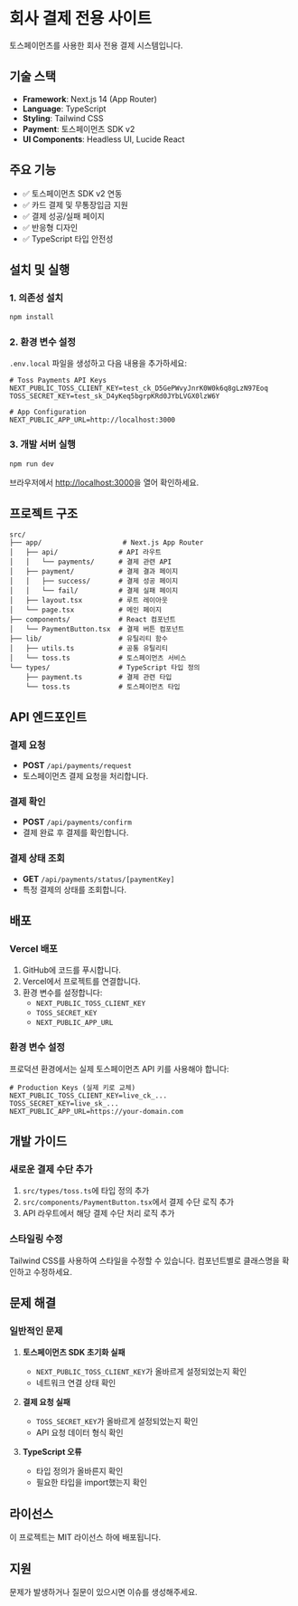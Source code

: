 # 회사 결제 전용 사이트

토스페이먼츠를 사용한 회사 전용 결제 시스템입니다.

## 기술 스택

- **Framework**: Next.js 14 (App Router)
- **Language**: TypeScript
- **Styling**: Tailwind CSS
- **Payment**: 토스페이먼츠 SDK v2
- **UI Components**: Headless UI, Lucide React

## 주요 기능

- ✅ 토스페이먼츠 SDK v2 연동
- ✅ 카드 결제 및 무통장입금 지원
- ✅ 결제 성공/실패 페이지
- ✅ 반응형 디자인
- ✅ TypeScript 타입 안전성

## 설치 및 실행

### 1. 의존성 설치

```bash
npm install
```

### 2. 환경 변수 설정

`.env.local` 파일을 생성하고 다음 내용을 추가하세요:

```env
# Toss Payments API Keys
NEXT_PUBLIC_TOSS_CLIENT_KEY=test_ck_D5GePWvyJnrK0W0k6q8gLzN97Eoq
TOSS_SECRET_KEY=test_sk_D4yKeq5bgrpKRd0JYbLVGX0lzW6Y

# App Configuration
NEXT_PUBLIC_APP_URL=http://localhost:3000
```

### 3. 개발 서버 실행

```bash
npm run dev
```

브라우저에서 [http://localhost:3000](http://localhost:3000)을 열어 확인하세요.

## 프로젝트 구조

```
src/
├── app/                    # Next.js App Router
│   ├── api/               # API 라우트
│   │   └── payments/      # 결제 관련 API
│   ├── payment/           # 결제 결과 페이지
│   │   ├── success/       # 결제 성공 페이지
│   │   └── fail/          # 결제 실패 페이지
│   ├── layout.tsx         # 루트 레이아웃
│   └── page.tsx           # 메인 페이지
├── components/            # React 컴포넌트
│   └── PaymentButton.tsx  # 결제 버튼 컴포넌트
├── lib/                   # 유틸리티 함수
│   ├── utils.ts           # 공통 유틸리티
│   └── toss.ts            # 토스페이먼츠 서비스
└── types/                 # TypeScript 타입 정의
    ├── payment.ts         # 결제 관련 타입
    └── toss.ts            # 토스페이먼츠 타입
```

## API 엔드포인트

### 결제 요청

- **POST** `/api/payments/request`
- 토스페이먼츠 결제 요청을 처리합니다.

### 결제 확인

- **POST** `/api/payments/confirm`
- 결제 완료 후 결제를 확인합니다.

### 결제 상태 조회

- **GET** `/api/payments/status/[paymentKey]`
- 특정 결제의 상태를 조회합니다.

## 배포

### Vercel 배포

1. GitHub에 코드를 푸시합니다.
2. Vercel에서 프로젝트를 연결합니다.
3. 환경 변수를 설정합니다:
   - `NEXT_PUBLIC_TOSS_CLIENT_KEY`
   - `TOSS_SECRET_KEY`
   - `NEXT_PUBLIC_APP_URL`

### 환경 변수 설정

프로덕션 환경에서는 실제 토스페이먼츠 API 키를 사용해야 합니다:

```env
# Production Keys (실제 키로 교체)
NEXT_PUBLIC_TOSS_CLIENT_KEY=live_ck_...
TOSS_SECRET_KEY=live_sk_...
NEXT_PUBLIC_APP_URL=https://your-domain.com
```

## 개발 가이드

### 새로운 결제 수단 추가

1. `src/types/toss.ts`에 타입 정의 추가
2. `src/components/PaymentButton.tsx`에서 결제 수단 로직 추가
3. API 라우트에서 해당 결제 수단 처리 로직 추가

### 스타일링 수정

Tailwind CSS를 사용하여 스타일을 수정할 수 있습니다. 컴포넌트별로 클래스명을 확인하고 수정하세요.

## 문제 해결

### 일반적인 문제

1. **토스페이먼츠 SDK 초기화 실패**

   - `NEXT_PUBLIC_TOSS_CLIENT_KEY`가 올바르게 설정되었는지 확인
   - 네트워크 연결 상태 확인

2. **결제 요청 실패**

   - `TOSS_SECRET_KEY`가 올바르게 설정되었는지 확인
   - API 요청 데이터 형식 확인

3. **TypeScript 오류**
   - 타입 정의가 올바른지 확인
   - 필요한 타입을 import했는지 확인

## 라이선스

이 프로젝트는 MIT 라이선스 하에 배포됩니다.

## 지원

문제가 발생하거나 질문이 있으시면 이슈를 생성해주세요.
